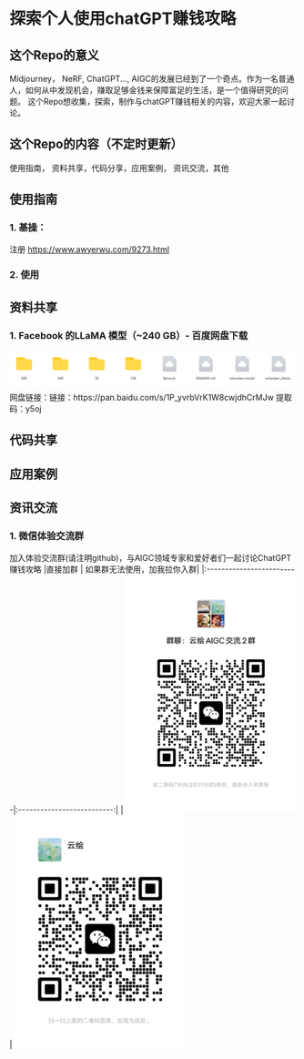 # 探索个人使用chatGPT赚钱攻略

## 这个Repo的意义
Midjourney， NeRF, ChatGPT..., AIGC的发展已经到了一个奇点。作为一名普通人，如何从中发现机会，赚取足够金钱来保障富足的生活，是一个值得研究的问题。
这个Repo想收集，探索，制作与chatGPT赚钱相关的内容，欢迎大家一起讨论。

## 这个Repo的内容（不定时更新）
使用指南， 资料共享，代码分享，应用案例， 资讯交流，其他

## 使用指南
### 1. 基操： 
注册 https://www.awyerwu.com/9273.html

### 2. 使用

## 资料共享
### 1. Facebook 的LLaMA 模型（~240 GB）- 百度网盘下载
<img src="./img/baidu_llama.png" width="1024"/>
网盘链接：链接：https://pan.baidu.com/s/1P_yvrbVrK1W8cwjdhCrMJw 
提取码：y5oj 
 

## 代码共享

## 应用案例

## 资讯交流
### 1. 微信体验交流群
加入体验交流群(请注明github)，与AIGC领域专家和爱好者们一起讨论ChatGPT赚钱攻略
|直接加群                   | 如果群无法使用，加我拉你入群|
|:-------------------------|:--------------------------:|
| <img src="./img/wechat_group.jpg" width="300"/> | <img src="./img/wechat_personal.jpg" width="300/" >
